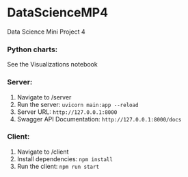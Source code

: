 # DataScienceMP4
Data Science Mini Project 4

### Python charts:
See the Visualizations notebook

### Server:
1. Navigate to /server
2. Run the server: `uvicorn main:app --reload`
3. Server URL: `http://127.0.0.1:8000`
4. Swagger API Documentation: `http://127.0.0.1:8000/docs`


### Client:
1. Navigate to /client
2. Install dependencies: `npm install`
3. Run the client: `npm run start`
